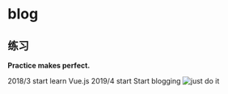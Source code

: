 # blog

## 练习

 **Practice makes perfect.**

2018/3 start learn Vue.js
2019/4 start Start blogging
![just do it](http://img.mp.itc.cn/upload/20170622/cb22a809950c4c33ada0f0a376e50645.jpg)